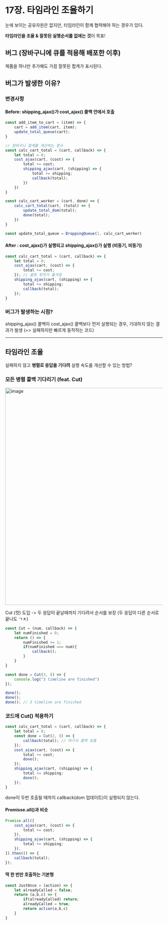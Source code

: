 # 17장. 타임라인 조율하기
눈에 보이는 공유자원은 없지만, 타임라인이 함께 협력해야 하는 경우가 있다.

**타임라인을 조율 & 잘못된 실행순서를 없애는 것**이 목표!

## 버그 (장바구니에 큐를 적용해 배포한 이후)

제품을 하나만 추가해도 가끔 잘못된 합계가 표시된다.

## 버그가 발생한 이유?

### 변경사항 
#### Before: shipping_ajax()가 cost_ajax() 콜백 안에서 호출
```js
const add_item_to_cart = (item) => {
	cart = add_item(cart, item);
	update_total_queue(cart);
}

// 장바구니 합계를 계산하는 함수
const calc_cart_total = (cart, callback) => {
	let total = 0;
	cost_ajax(cart, (cost) => {
		total += cost;
		shipping_ajax(cart, (shipping) => {
			total += shipping;
		    callback(total);
		})
	})
}

const calc_cart_worker = (cart, done) => {
	calc_cart_total(cart, (total) => {
		update_total_dom(total);
		done(total);
	})
}

const update_total_queue = DroppingQueue(1, calc_cart_worker)
```

#### After : cost_ajax()가 실행되고 shipping_ajax()가 실행 (비동기, 비동기)
```js
const calc_cart_total = (cart, callback) => {
	let total = 0;
	cost_ajax(cart, (cost) => {
		total += cost;
	}); // 괄호 위치가 옮겨짐
	shipping_ajax(cart, (shipping) => {
		total += shipping;
		callback(total);
	});
}
```

### 버그가 발생하는 시점?
shipping_ajax() 콜백이 cost_ajax() 콜백보다 먼저 실행되는 경우, 기대하지 않는 결과가 발생
(=> 실패하지만 빠르게 동작하는 코드)

---

## 타임라인 조율
실패하지 않고 **병렬로 응답을 기다려** 실행 속도를 개선할 수 있는 방법?

###  모든 병렬 콜백 기다리기 (feat. Cut)

<img width="694" alt="image" src="https://github.com/beerair/awesome-study/assets/39763891/8d7533b9-a530-4c15-a06d-59d2a1b8abcc">

Cut (컷) 도입 -> 두 응답이 끝날때까지 기다려서 순서를 보장 (두 응답이 다른 순서로 끝나도 ㄱㅊ)

```js
const Cut = (num, callback) => {
	let numFinished = 0;
	return () => {
		numFinished += 1;
		if(numFinished === num){
			callback();
		}
	}
}

const done = Cut(3, () => {
	console.log("3 timeline are finished")
});

done();
done();
done(); // 3 timeline are finished
```

### 코드에 Cut() 적용하기
```js
const calc_cart_total = (cart, callback) => {
	let total = 0;
	const done = Cut(2, () => {
		callback(total); // 여기서 콜백 호출
	});
	cost_ajax(cart, (cost) => {
		total += cost;
		done();
	});
	shipping_ajax(cart, (shipping) => {
		total += shipping;
		done();
	});
}
```
done이 두번 호출될 때까지 callback(dom 업데이트)이 실행되지 않는다.

#### Promisse.all()과 비슷

```js
Promise.all([
	cost_ajax(cart, (cost) => {
		total += cost;
	}),
	shipping_ajax(cart, (shipping) => {
		total += shipping;
	}),
]).then(() => {
	callback(total);
});
```

#### 딱 한 번만 호출하는 기본형

```js
const JustOnce = (action) => {
	let alreadyCalled = false;
	return (a,b,c) => {
		if(alreadyCalled) return;
		alreadyCalled = true;
		return action(a,b,c)
	}
}
```
